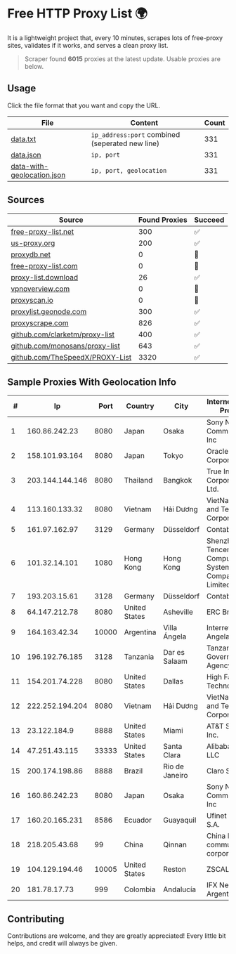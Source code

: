 
# Free HTTP Proxy List 🌍

It is a lightweight project that, every 10 minutes, scrapes lots of free-proxy sites, validates if it works, and serves a clean proxy list.


> Scraper found **6015** proxies at the latest update. Usable proxies are below.

## Usage

Click the file format that you want and copy the URL.


|File|Content|Count|
|----|-------|-----|
|[data.txt](https://raw.githubusercontent.com/themiralay/Proxy-List-World/master/data.txt)|`ip_address:port` combined (seperated new line)|331|
|[data.json](https://raw.githubusercontent.com/themiralay/Proxy-List-World/master/data.json)|`ip, port`|331|
|[data-with-geolocation.json](https://raw.githubusercontent.com/themiralay/Proxy-List-World/master/data-with-geolocation.json)|`ip, port, geolocation`|331|

## Sources

|Source|Found Proxies|Succeed|
|------|-------------|-------|
|[free-proxy-list.net](https://free-proxy-list.net)|300|✅|
|[us-proxy.org](https://www.us-proxy.org)|200|✅|
|[proxydb.net](http://proxydb.net)|0|🚫|
|[free-proxy-list.com](https://free-proxy-list.com/?page=&port=&type%5B%5D=http&type%5B%5D=https&up_time=0&search=Search)|0|🚫|
|[proxy-list.download](https://www.proxy-list.download/HTTP)|26|✅|
|[vpnoverview.com](https://vpnoverview.com/privacy/anonymous-browsing/free-proxy-servers)|0|🚫|
|[proxyscan.io](https://www.proxyscan.io)|0|🚫|
|[proxylist.geonode.com](https://proxylist.geonode.com/api/proxy-list?limit=300&page=1&sort_by=lastChecked&sort_type=desc&protocols=http,https)|300|✅|
|[proxyscrape.com](https://api.proxyscrape.com/v2/?request=displayproxies&protocol=http&timeout=10000&country=all&ssl=all&anonymity=all)|826|✅|
|[github.com/clarketm/proxy-list](https://raw.githubusercontent.com/clarketm/proxy-list/master/proxy-list-raw.txt)|400|✅|
|[github.com/monosans/proxy-list](https://raw.githubusercontent.com/monosans/proxy-list/main/proxies/http.txt)|643|✅|
|[github.com/TheSpeedX/PROXY-List](https://raw.githubusercontent.com/TheSpeedX/PROXY-List/master/http.txt)|3320|✅|


## Sample Proxies With Geolocation Info

|#|Ip|Port|Country|City|Internet Service Provider|
|-|--|----|-------|----|-------------------------|
|1|160.86.242.23|8080|Japan|Osaka|Sony Network Communications Inc|
|2|158.101.93.164|8080|Japan|Tokyo|Oracle Corporation|
|3|203.144.144.146|8080|Thailand|Bangkok|True Internet Corporation CO. Ltd.|
|4|113.160.133.32|8080|Vietnam|Hải Dương|VietNam Post and Telecom Corporation|
|5|161.97.162.97|3129|Germany|Düsseldorf|Contabo GmbH|
|6|101.32.14.101|1080|Hong Kong|Hong Kong|Shenzhen Tencent Computer Systems Company Limited|
|7|193.203.15.61|3128|Germany|Düsseldorf|Contabo GmbH|
|8|64.147.212.78|8080|United States|Asheville|ERC Broadband|
|9|164.163.42.34|10000|Argentina|Villa Ángela|Interret Villa Angela SRL|
|10|196.192.76.185|3128|Tanzania|Dar es Salaam|Tanzania e-Government Agency|
|11|154.201.74.228|8080|United States|Dallas|High Family Technology Co|
|12|222.252.194.204|8080|Vietnam|Hải Dương|VietNam Post and Telecom Corporation|
|13|23.122.184.9|8888|United States|Miami|AT&T Services, Inc.|
|14|47.251.43.115|33333|United States|Santa Clara|Alibaba Cloud LLC|
|15|200.174.198.86|8888|Brazil|Rio de Janeiro|Claro S.A|
|16|160.86.242.23|8080|Japan|Osaka|Sony Network Communications Inc|
|17|160.20.165.231|8586|Ecuador|Guayaquil|Ufinet Panama S.A.|
|18|218.205.43.68|99|China|Qinnan|China Mobile communications corporation|
|19|104.129.194.46|10005|United States|Reston|ZSCALER, INC.|
|20|181.78.17.73|999|Colombia|Andalucía|IFX Networks Argentina S.R.L|



## Contributing

Contributions are welcome, and they are greatly appreciated! Every
little bit helps, and credit will always be given.

